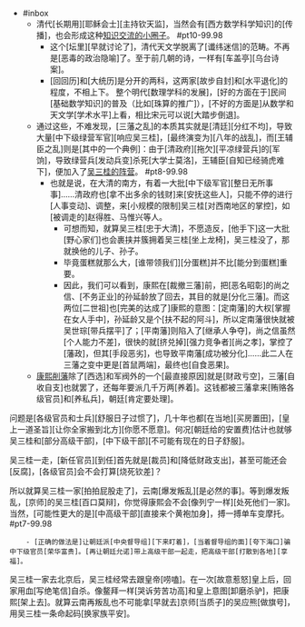 - #inbox
    - 清代[长期用][耶稣会士][主持钦天监]，当然会有[西方数学科学知识]的[传播]，也会形成这种[知识交流的小圈子](https://bbs.northdy.com/thread-932741-1-1.html)。 #pt10-99.98
        - 这个[坛里][早就讨论了]，清代天文学脱离了[谶纬迷信]的范畴。不再是[恶毒的政治隐喻]了。至于前几朝的诗，一样有[车盖亭][乌台诗案]。
        - [回回历]和[大统历]是分开的两科，这两家[故步自封]和[水平退化]的程度，不相上下。
整个明代[数理学科的发展]，[好的方面在于]民间[基础数学知识]的普及（比如[珠算的推广]），[不好的方面是]从数学和天文学[学术水平]上看，相比宋元可以说[大踏步倒退]。
    - 通过这些，不难发现，[三藩之乱]的本质其实就是[清廷][分红不均]，导致大量[中下级绿营军官][响应吴三桂]，[最终演变为][八年的战乱]，而[王辅臣之乱]则是[其中的一个典例]：由于[清政府][拖欠][平凉绿营兵]的[军饷]，导致绿营兵[发动兵变]杀死[大学士莫洛]，王辅臣[自知已经骑虎难下]，便加入了[吴三桂的阵营](https://www.zhihu.com/question/449723522/answer/1873401887)。 #pt8-99.98
        - 也就是说，在大清的南方，有着一大批[中下级军官][整日无所事事]……清政府也[拿不出多余的钱财]来[安抚这些人]，只能不停的进行[人事变动]、调整，来[小规模的限制]吴三桂[对西南地区的掌控]，如[被调走的]赵得胜、马惟兴等人。
            - 可想而知，就算吴三桂[忠于大清]，不愿造反，[他手下]这一大批[野心家们]也会裹挟并簇拥着吴三桂[坐上龙椅]，吴三桂没了，那就换他的儿子、孙子。
            - 毕竟蛋糕就那么大，[谁带领我们][分蛋糕]并不比[能分到蛋糕]重要。
            - 因此，我们可以看到，康熙在[裁撤三藩]前，把[恶名昭彰]的尚之信、[不务正业]的孙延龄放了回去，其目的就是[分化三藩]。而这两位[二世祖]也[完美的达成了]康熙的意图：[定南藩]的大权[掌握在女人手中]，孙延龄又是个[扶不起的阿斗]，所以定南藩很快就被吴世琮[带兵摆平]了；[平南藩]则陷入了[继承人争夺]，尚之信虽然[个人能力不差]，很快的就[挤兑掉][强力竞争者][尚之孝]，掌控了[藩政]，但其[手段恶劣]，也导致平南藩[成功被分化]……此二人在三藩之变中更是[首鼠两端]，最终也[自食恶果]。
    - [康熙削藩](https://www.zhihu.com/question/481552515/answer/2145047045)除了[西选]和军阀外的一个[最直接原因]就是[财政亏空]，三藩[自收自支]也就罢了，还每年要派几千万两[养着]。这钱都被三藩拿来[贿赂各级官员]和[养私兵]，朝廷[肯定要处理]。

问题是[各级官员和士兵][舒服日子过惯了]，几十年也都[在当地][买房置田]，[皇上一道圣旨][让你全家搬到北方][你愿不愿意]。何况[朝廷给的安置费]估计也就够吴三桂和[部分高级干部]，[中下级干部][不可能有现在的日子舒服]。

吴三桂一走，[新任官员][到任]首先就是[裁员]和[降低财政支出]，甚至可能还会[反腐]，[各级官员]会不会打算[烧死钦差]？

所以就算吴三桂一家[拍拍屁股走了]，云南[爆发叛乱][是必然的事]。等到爆发叛乱，[京师]的吴三桂[百口莫辩]，你觉得康熙会不会[像列宁一样][处死他们一家]。当然，[可能性更大的是][中高级干部][直接来个黄袍加身]，搏一搏单车变摩托。 #pt7-99.98


        - [正确的做法是]让朝廷派[中央督导组][下来盯着]，[当着督导组的面][夸下海口]骗中下级官员[荣华富贵]。[再让朝廷允诺]带上高级干部一起走，把高级干部[打散到各地][享福]。

吴三桂一家去北京后，吴三桂经常去跟皇帝[唠嗑]。在一次[故意惹怒]皇上后，回家用血[写绝笔信]自杀。像鳌拜一样[哭诉劳苦功高]和皇上意图[卸磨杀驴]，把康熙[架上去]。就算云南再叛乱也不可能拿[早就去]京师[当质子]的吴应熊[做旗号]，用吴三桂一条命起码[换家族平安]。
